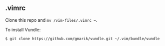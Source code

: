 .vimrc
--------

Clone this repo and `mv /vim-files/.vimrc ~`.

To install Vundle:
  
    $ git clone https://github.com/gmarik/vundle.git ~/.vim/bundle/vundle
